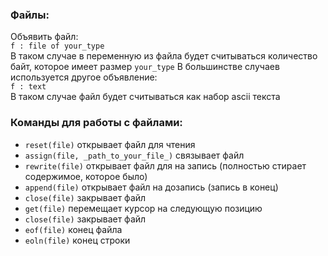 ### Файлы:
Объявить файл:  
 `f : file of your_type`  
В таком случае в переменную из файла будет считываться количество байт, которое имеет размер `your_type`
В большинстве случаев используется другое объявление:  
 `f : text`  
В таком случае файл будет считываться как набор ascii текста
### Команды для работы с файлами: 
+ `reset(file)` открывает файл для чтения
+ `assign(file, _path_to_your_file_)` связывает файл  
+ `rewrite(file)` открывает файл для на запись (полностью стирает содержимое, которое было)  
+ `append(file)` открывает файл на дозапись (запись в конец)  
+ `close(file)` закрывает файл  
+ `get(file)` перемещает курсор на следующую позицию  
+ `close(file)` закрывает файл  
+ `eof(file)` конец файла  
+ `eoln(file)` конец строки  
